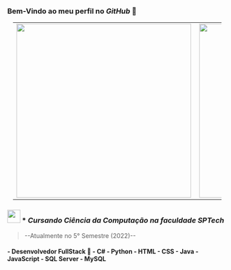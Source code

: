 ### Bem-Vindo ao meu perfil no _GitHub_ 👋

<center>
  <table style="width:95%" style="font-size:20px;">
    <tr>
      <td width="400px"><img width="400px" align="left" src="https://github-readme-stats.vercel.app/api/top-langs/?username=ryan-silva&layout=compact&theme=omni"></td>
      <td width="400px"><img width="400px" align="left" src="https://github-readme-stats.vercel.app/api?username=ryan-silva&show_icons=true&theme=omni"></td> 
    </tr>
  </table>
</center>

### <img src = "https://www.flaticon.com/svg/static/icons/svg/3629/3629539.svg" width = 30px> * *Cursando Ciência da Computação na faculdade SPTech*
<blockquote>--Atualmente no 5° Semestre (2022)--</blockquote>

<h4> 
	- Desenvolvedor FullStack 🚀
	- C#
	- Python
	- HTML
	- CSS
	- Java
	- JavaScript
	- SQL Server
	- MySQL
</h4>
